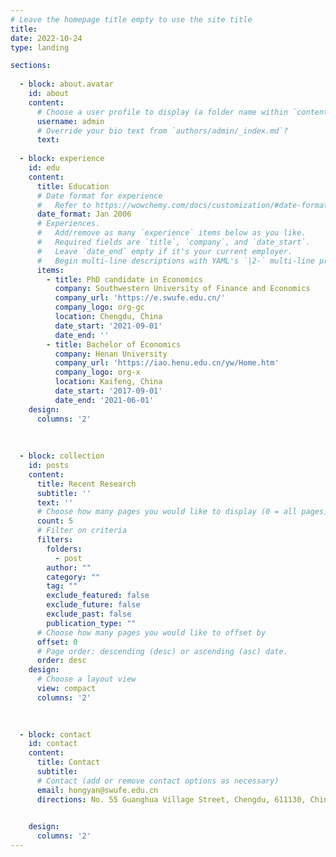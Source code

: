 ```yaml
---
# Leave the homepage title empty to use the site title
title:
date: 2022-10-24
type: landing

sections:
  
  - block: about.avatar
    id: about
    content:
      # Choose a user profile to display (a folder name within `content/authors/`)
      username: admin
      # Override your bio text from `authors/admin/_index.md`?
      text:
 
  - block: experience
    id: edu
    content:
      title: Education
      # Date format for experience
      #   Refer to https://wowchemy.com/docs/customization/#date-format
      date_format: Jan 2006
      # Experiences.
      #   Add/remove as many `experience` items below as you like.
      #   Required fields are `title`, `company`, and `date_start`.
      #   Leave `date_end` empty if it's your current employer.
      #   Begin multi-line descriptions with YAML's `|2-` multi-line prefix.
      items:
        - title: PhD candidate in Economics
          company: Southwestern University of Finance and Economics
          company_url: 'https://e.swufe.edu.cn/'
          company_logo: org-gc
          location: Chengdu, China
          date_start: '2021-09-01'
          date_end: ''
        - title: Bachelor of Economics
          company: Henan University
          company_url: 'https://iao.henu.edu.cn/yw/Home.htm'
          company_logo: org-x
          location: Kaifeng, China
          date_start: '2017-09-01'
          date_end: '2021-06-01'
    design:
      columns: '2'
      
      
      
  - block: collection
    id: posts
    content:
      title: Recent Research
      subtitle: ''
      text: ''
      # Choose how many pages you would like to display (0 = all pages)
      count: 5
      # Filter on criteria
      filters:
        folders:
          - post
        author: ""
        category: ""
        tag: ""
        exclude_featured: false
        exclude_future: false
        exclude_past: false
        publication_type: ""
      # Choose how many pages you would like to offset by
      offset: 0
      # Page order: descending (desc) or ascending (asc) date.
      order: desc
    design:
      # Choose a layout view
      view: compact
      columns: '2'
 

 
  - block: contact
    id: contact
    content:
      title: Contact
      subtitle:
      # Contact (add or remove contact options as necessary)
      email: hongyan@swufe.edu.cn
      directions: No. 55 Guanghua Village Street, Chengdu, 611130, China

      
    design:
      columns: '2'
---
```

